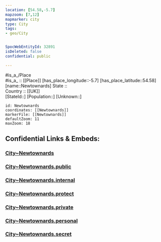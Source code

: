 ```yaml
---
location: [54.58,-5.7] 
mapzoom: [7,12] 
mapmarker: city 
type: City
tags:
- geo/City


SpocWebEntityId: 32891
isDeleted: false
confidential: public

---
```

#is_a_/Place  
#is_a_ :: [[Place]] 
[has_place_longitude::-5.7] 
[has_place_latitude::54.58] 
[name::Newtownards] 
State ::  
Country :: [[UK]]  
[StateId::] 
[Population::] 
[Unknown::] 


```leaflet
id: Newtownards
coordinates: [[Newtownards]] 
markerFile: [[Newtownards]] 
defaultZoom: 11 
maxZoom: 18
```


## Confidential Links & Embeds: 

### [City~Newtownards](/_Standards/Earth/Continent/Europe/Europe~North/UK/Ireland~North/counties~Ireland~North/Ards_and_North_Down/cities~Ards_and_North_Down/Ards/City~Newtownards.md) 

### [City~Newtownards.public](/_public/Earth/Continent/Europe/Europe~North/UK/Ireland~North/counties~Ireland~North/Ards_and_North_Down/cities~Ards_and_North_Down/Ards/City~Newtownards.public.md) 

### [City~Newtownards.internal](/_internal/Earth/Continent/Europe/Europe~North/UK/Ireland~North/counties~Ireland~North/Ards_and_North_Down/cities~Ards_and_North_Down/Ards/City~Newtownards.internal.md) 

### [City~Newtownards.protect](/_protect/Earth/Continent/Europe/Europe~North/UK/Ireland~North/counties~Ireland~North/Ards_and_North_Down/cities~Ards_and_North_Down/Ards/City~Newtownards.protect.md) 

### [City~Newtownards.private](/_private/Earth/Continent/Europe/Europe~North/UK/Ireland~North/counties~Ireland~North/Ards_and_North_Down/cities~Ards_and_North_Down/Ards/City~Newtownards.private.md) 

### [City~Newtownards.personal](/_personal/Earth/Continent/Europe/Europe~North/UK/Ireland~North/counties~Ireland~North/Ards_and_North_Down/cities~Ards_and_North_Down/Ards/City~Newtownards.personal.md) 

### [City~Newtownards.secret](/_secret/Earth/Continent/Europe/Europe~North/UK/Ireland~North/counties~Ireland~North/Ards_and_North_Down/cities~Ards_and_North_Down/Ards/City~Newtownards.secret.md)


